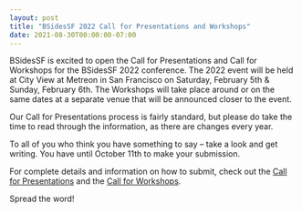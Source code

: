 ```yaml
---
layout: post
title: "BSidesSF 2022 Call for Presentations and Workshops"
date: 2021-08-30T00:00:00-07:00
---
```


BSidesSF is excited to open the Call for Presentations and Call for Workshops for the BSidesSF 2022 conference. The 2022 event will be held at City View at Metreon in San Francisco on Saturday, February 5th & Sunday, February 6th. The Workshops will take place around or on the same dates at a separate venue that will be announced closer to the event.

Our Call for Presentations process is fairly standard, but please do take the time to read through the information, as there are changes every year.

To all of you who think you have something to say – take a look and get writing. You have until October 11th to make your submission.

For complete details and information on how to submit, check out the [Call for Presentations](/cfp.html) and the [Call for Workshops](/cfw.html).

Spread the word!
